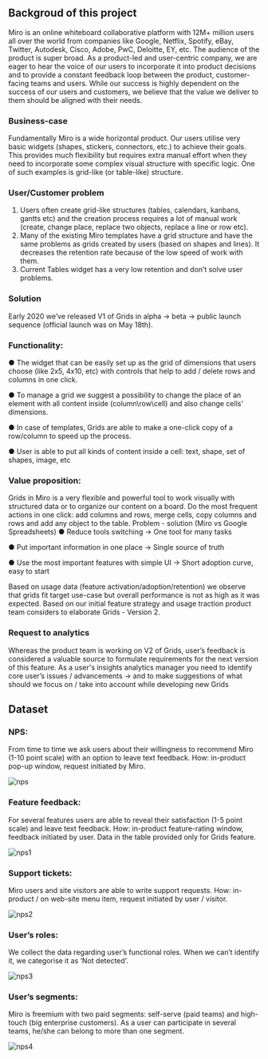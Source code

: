 

## Backgroud of this project
Miro is an online whiteboard collaborative platform with 12M+ million users all over the world
from companies like Google, Netflix, Spotify, eBay, Twitter, Autodesk, Cisco, Adobe, PwC,
Deloitte, EY, etc.
The audience of the product is super broad. As a product-led and user-centric company, we are
eager to hear the voice of our users to incorporate it into product decisions and to provide a
constant feedback loop between the product, customer-facing teams and users. While our
success is highly dependent on the success of our users and customers, we believe that the
value we deliver to them should be aligned with their needs.

### Business-case
Fundamentally Miro is a wide horizontal product. Our users utilise very basic widgets (shapes,
stickers, connectors, etc.) to achieve their goals. This provides much flexibility but requires extra
manual effort when they need to incorporate some complex visual structure with specific logic.
One of such examples is grid-like (or table-like) structure.

### User/Customer problem
1. Users often create grid-like structures (tables, calendars, kanbans, gantts etc) and the
creation process requires a lot of manual work (create, change place, replace two
objects, replace a line or row etc).
2. Many of the existing Miro templates have a grid structure and have the same problems
as grids created by users (based on shapes and lines). It decreases the retention rate
because of the low speed of work with them.
3. Current Tables widget has a very low retention and don’t solve user problems.

### Solution
Early 2020 we’ve released V1 of Grids in alpha -> beta -> public launch sequence (official
launch was on May 18th).

### Functionality:
● The widget that can be easily set up as the grid of dimensions that users choose (like
2x5, 4x10, etc) with controls that help to add / delete rows and columns in one click.

● To manage a grid we suggest a possibility to change the place of an element with all
content inside (column\row\cell) and also change cells' dimensions.

● In case of templates, Grids are able to make a one-click copy of a row/column to speed
up the process.

● User is able to put all kinds of content inside a cell: text, shape, set of shapes, image, etc

### Value proposition:
Grids in Miro is a very flexible and powerful tool to work visually with structured data or to
organize our content on a board.
Do the most frequent actions in one click: add columns and rows, merge cells, copy columns
and rows and add any object to the table.
Problem - solution (Miro vs Google Spreadsheets)
● Reduce tools switching → One tool for many tasks

● Put important information in one place → Single source of truth

● Use the most important features with simple UI → Short adoption curve, easy to start

Based on usage data (feature activation/adoption/retention) we observe that grids fit target
use-case but overall performance is not as high as it was expected. Based on our initial feature
strategy and usage traction product team considers to elaborate Grids - Version 2.


### Request to analytics
Whereas the product team is working on V2 of Grids, user’s feedback is considered a
valuable source to formulate requirements for the next version of this feature. As a user's
insights analytics manager you need to identify core user’s issues / advancements -> and to
make suggestions of what should we focus on / take into account while developing new Grids

## Dataset
### NPS:
From time to time we ask users about their willingness to recommend Miro (1-10 point scale)
with an option to leave text feedback. How: in-product pop-up window, request initiated by Miro.

![nps](https://user-images.githubusercontent.com/36822899/108904736-2b73b880-761f-11eb-92a2-1dae5be67cfe.JPG)

### Feature feedback:
For several features users are able to reveal their satisfaction (1-5 point scale) and leave text
feedback. How: in-product feature-rating window, feedback initiated by user. Data in the table
provided only for Grids feature.

![nps1](https://user-images.githubusercontent.com/36822899/108905021-7ab9e900-761f-11eb-8ab6-0b8c51009da6.JPG)

### Support tickets:
Miro users and site visitors are able to write support requests. How: in-product / on web-site
menu item, request initiated by user / visitor.

![nps2](https://user-images.githubusercontent.com/36822899/108905097-9624f400-761f-11eb-8e38-0da8f37c6ef9.JPG)

### User’s roles:
We collect the data regarding user’s functional roles. When we can’t identify it, we categorise it
as ‘Not detected’.

![nps3](https://user-images.githubusercontent.com/36822899/109062267-fda67680-76e7-11eb-8fcf-a5058a6d60d3.JPG)

### User’s segments:
Miro is freemium with two paid segments: self-serve (paid teams) and high-touch (big enterprise
customers). As a user can participate in several teams, he/she can belong to more than one
segment.

![nps4](https://user-images.githubusercontent.com/36822899/109062293-07c87500-76e8-11eb-87b5-2b65bf27f35b.JPG)
